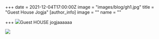 +++
date = 2021-12-04T17:00:00Z
image = "images/blog/gh1.jpg"
title = "Guest House Jogja"
[author_info]
image = ""
name = ""

+++
![](images/blog/logobening2.png)Guest HOUSE jogjaaaaaa

![](images/blog/brands/06-colored.png)